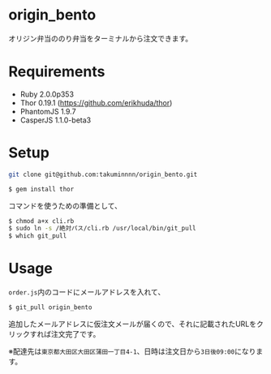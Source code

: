 # origin_bento

オリジン弁当ののり弁当をターミナルから注文できます。

# Requirements

* Ruby 2.0.0p353
* Thor 0.19.1 (https://github.com/erikhuda/thor)
* PhantomJS 1.9.7
* CasperJS 1.1.0-beta3

# Setup

```bash
git clone git@github.com:takuminnnn/origin_bento.git
```

```bash
$ gem install thor
```

コマンドを使うための準備として、

```bash
$ chmod a+x cli.rb
$ sudo ln -s /絶対パス/cli.rb /usr/local/bin/git_pull
$ which git_pull
```

# Usage

`order.js`内のコードにメールアドレスを入れて、


```bash
$ git_pull origin_bento
```

追加したメールアドレスに仮注文メールが届くので、それに記載されたURLをクリックすれば注文完了です。

※配達先は`東京都大田区大田区蒲田一丁目4-1`、日時は注文日から`3日後09:00`になります。
